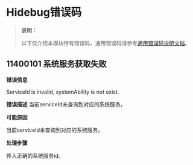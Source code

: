 # Hidebug错误码

> **说明：**
>
> 以下仅介绍本模块特有错误码，通用错误码请参考[通用错误码说明文档](errorcode-universal.md)。

## 11400101 系统服务获取失败

**错误信息**

ServiceId is invalid, systemAbility is not exist.

**错误描述**
当前serviceId未查询到对应的系统服务。

**可能原因**

当前serviceId未查询到对应的系统服务。

**处理步骤**

传入正确的系统服务id。

